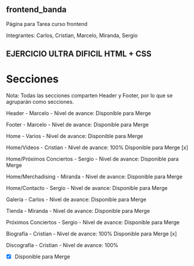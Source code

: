 ## frontend_banda
Página para Tarea curso frontend

Integrantes: Carlos, Cristian, Marcelo, Miranda, Sergio

## EJERCICIO ULTRA DIFICIL HTML + CSS

# Secciones

Nota: Todas las secciones comparten Header y Footer, por lo que se agruparán como secciones.

Header - Marcelo - Nivel de avance:
Disponible para Merge 

Footer - Marcelo - Nivel de avance:
Disponible para Merge 

Home - Varios - Nivel de avance:
Disponible para Merge

Home/Videos - Cristian - Nivel de avance: 100%
Disponible para Merge [x]

Home/Próximos Conciertos - Sergio - Nivel de avance: 
Disponible para Merge

Home/Merchadising - Miranda - Nivel de avance:
Disponible para Merge

Home/Contacto - Sergio - Nivel de avance:
Disponible para Merge

Galería - Carlos - Nivel de avance:
Disponible para Merge 

Tienda - Miranda - Nivel de avance:
Disponible para Merge 

Próximos Conciertos - Sergio - Nivel de avance:
Disponible para Merge 

Biografía - Cristian - Nivel de avance: 100%
Disponible para Merge [x]

Discografía - Cristian - Nivel de avance: 100%
- [x] Disponible para Merge 
